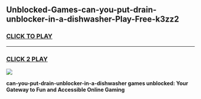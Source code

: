 
## Unblocked-Games-can-you-put-drain-unblocker-in-a-dishwasher-Play-Free-k3zz2
<h3>
<a href="https://premium76.site?title=can-you-put-drain-unblocker-in-a-dishwasher&ref=20M">CLICK TO PLAY</a></h3>
<hr>

<h3>
<a href="https://premium76.site?title=can-you-put-drain-unblocker-in-a-dishwasher&ref=20M">CLICK 2 PLAY</a>
  
</h3>

<a href="https://premium76.site?title=can-you-put-drain-unblocker-in-a-dishwasher&ref=19M"><img src="https://clearcache.store/games.png"></a>


**can-you-put-drain-unblocker-in-a-dishwasher games unblocked: Your Gateway to Fun and Accessible Online Gaming**
